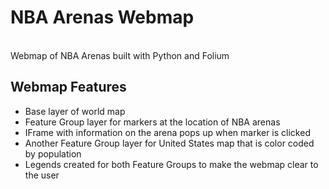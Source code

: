 # NBA Arenas Webmap
<br>
Webmap of NBA Arenas built with Python and Folium
<br>

## Webmap Features

-    Base layer of world map
-    Feature Group layer for markers at the location of NBA arenas
-    IFrame with information on the arena pops up when marker is clicked
-    Another Feature Group layer for United States map that is color coded by population
-    Legends created for both Feature Groups to make the webmap clear to the user
